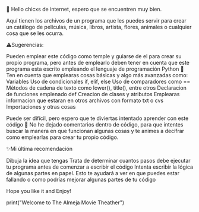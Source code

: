 👋 Hello chicxs de internet, espero que se encuentren muy bien. 

Aquí tienen los archivos de un programa que les puedes servir para crear un catálogo de películas, música, libros, artista, flores, animales o cualquier cosa que se les ocurra. 

⚠️Sugerencias:

Pueden emplear este código como temple y guiarse de el para crear su propio programa, pero antes de emplearlo deben tener en cuenta que este programa esta escrito empleando el lenguaje de programación Python 🐍
Ten en cuenta que emplearas cosas básicas y algo más avanzadas como:
Variables
Uso de condicionales if, elif, else
Uso de comparadores como ==
Métodos de cadena de texto como lower(), title(), entre otros
Declaracion de funciones emplenado def
Creacion de clases y atributos 
Emplearas informacion que estaran en otros archivos con formato txt o cvs
Importaciones y otras cosas

Puede ser difícil, pero espero que te diviertas intentado aprender con este código
🔴 No he dejado comentarios dentro de código, para que intentes buscar la manera en que funcionan algunas cosas y te animes a decifrar como emplearlas para crear tu propio código. 

✨Mi última recomendación

Dibuja la idea que tengas
Trata de determinar cuantos pasos debe ejecutar tu programa antes de comenzar a escribir el código
Intenta escribir la lógica de algunas partes en papel. Esto te ayudará a ver en que puedes estar fallando o como podrías mejorar algunas partes de tu código

Hope you like it and Enjoy!

print("Welcome to The Almeja Movie Theather")
